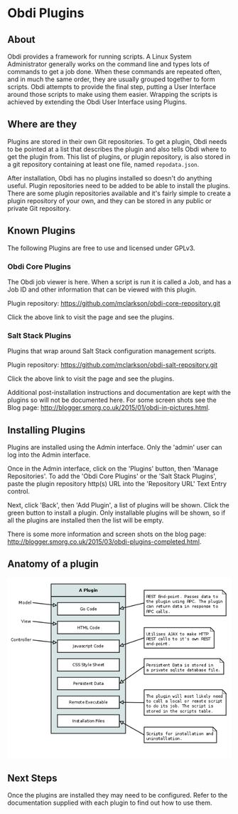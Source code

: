 # Obdi Plugins

## About

Obdi provides a framework for running scripts. A Linux System Administrator generally works on the command line and types lots of commands to get a job done. When these commands are repeated often, and in much the same order, they are usually grouped together to form scripts. Obdi attempts to provide the final step, putting a User Interface around those scripts to make using them easier. Wrapping the scripts is achieved by extending the Obdi User Interface using Plugins.

## Where are they

Plugins are stored in their own Git repositories. To get a plugin, Obdi needs to be pointed at a list that describes the plugin and also tells Obdi where to get the plugin from. This list of plugins, or plugin repository, is also stored in a git repository containing at least one file, named `repodata.json`.

After installation, Obdi has no plugins installed so doesn't do anything useful. Plugin repositories need to be added to be able to install the plugins. There are some plugin repositories available and it's fairly simple to create a plugin repository of your own, and they can be stored in any public or private Git repository.

## Known Plugins

The following Plugins are free to use and licensed under GPLv3.

### Obdi Core Plugins
The Obdi job viewer is here. When a script is run it is called a Job, and has a Job ID and other information that can be viewed with this plugin.

Plugin repository: https://github.com/mclarkson/obdi-core-repository.git

Click the above link to visit the page and see the plugins.

### Salt Stack Plugins
Plugins that wrap around Salt Stack configuration management scripts.

Plugin repository: https://github.com/mclarkson/obdi-salt-repository.git

Click the above link to visit the page and see the plugins.

Additional post-installation instructions and documentation are kept with the plugins so will not be documented here. For some screen shots see the Blog page: http://blogger.smorg.co.uk/2015/01/obdi-in-pictures.html.

## Installing Plugins

Plugins are installed using the Admin interface. Only the 'admin' user can log into the Admin interface.

Once in the Admin interface, click on the 'Plugins' button, then 'Manage Repositories'. To add the 'Obdi Core Plugins' or the 'Salt Stack Plugins', paste the plugin repository http(s) URL into the 'Repository URL' Text Entry control.

Next, click 'Back', then 'Add Plugin', a list of plugins will be shown. Click the green button to install a plugin. Only installable plugins will be shown, so if all the plugins are installed then the list will be empty.

There is some more information and screen shots on the blog page: http://blogger.smorg.co.uk/2015/03/obdi-plugins-completed.html.

## Anatomy of a plugin

![](../images/PluginsOverview.png?raw=true)

## Next Steps

Once the plugins are installed they may need to be configured. Refer to the documentation supplied with each plugin to find out how to use them.

